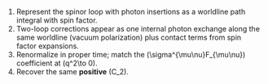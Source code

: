 1. Represent the spinor loop with photon insertions as a worldline path integral with spin factor.
2. Two-loop corrections appear as one internal photon exchange along the same worldline (vacuum polarization) plus contact terms from spin factor expansions.
3. Renormalize in proper time; match the (\sigma^{\mu\nu}F_{\mu\nu}) coefficient at (q^2\to 0).
4. Recover the same **positive** (C_2).